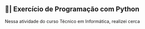 ## 📑| Exercício de Programação com Python

  Nessa atividade do curso Técnico em Informática, realizei cerca
 

